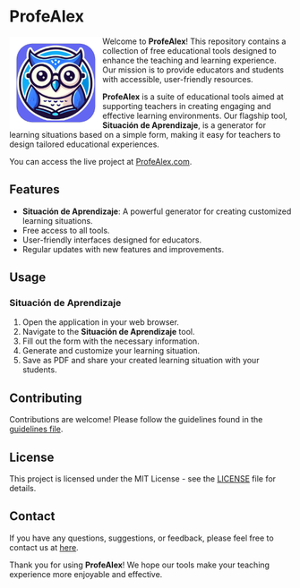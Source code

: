 # ProfeAlex

<img alt="profe alex logo" align="left" width="33%" src="./public/icon512_rounded.png">


Welcome to **ProfeAlex**! This repository contains a collection of free educational tools designed to enhance the teaching and learning experience. Our mission is to provide educators and students with accessible, user-friendly resources.

**ProfeAlex** is a suite of educational tools aimed at supporting teachers in creating engaging and effective learning environments. Our flagship tool, **Situación de Aprendizaje**, is a generator for learning situations based on a simple form, making it easy for teachers to design tailored educational experiences.

You can access the live project at [ProfeAlex.com](https://profealex.com).

## Features

- **Situación de Aprendizaje**: A powerful generator for creating customized learning situations.
- Free access to all tools.
- User-friendly interfaces designed for educators.
- Regular updates with new features and improvements.

## Usage

### Situación de Aprendizaje

1. Open the application in your web browser.
2. Navigate to the **Situación de Aprendizaje** tool.
3. Fill out the form with the necessary information.
4. Generate and customize your learning situation.
5. Save as PDF and share your created learning situation with your students.

## Contributing

Contributions are welcome! Please follow the guidelines found in the [guidelines file](GUIDELINES.md).

## License

This project is licensed under the MIT License - see the [LICENSE](LICENSE) file for details.

## Contact

If you have any questions, suggestions, or feedback, please feel free to contact us at [here](https://github.com/gloaysa/profealex/issues).

Thank you for using **ProfeAlex**! We hope our tools make your teaching experience more enjoyable and effective.
